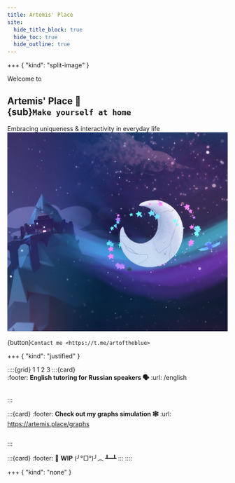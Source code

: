 ```yaml
---
title: Artemis' Place
site:
  hide_title_block: true
  hide_toc: true
  hide_outline: true
---
```


+++ { "kind": "split-image" }

Welcome to

## Artemis' Place 🌙 <br> {sub}`Make yourself at home`

Embracing uniqueness & interactivity in everyday life
![](./images/background.png)

{button}`Contact me <https://t.me/artoftheblue>`

+++ { "kind": "justified" }

::::{grid} 1 1 2 3
:::{card}  
:footer: **English tutoring for Russian speakers  🗣**
:url: /english
```{figure} ./images/english.jpg
```
:::

:::{card}
:footer: **Check out my graphs simulation 🕸**
:url: https://artemis.place/graphs
```{figure} ./images/graphs.jpg
```
:::

:::{card}
:footer: 🚧 **WIP**
(╯°□°)╯︵ ┻━┻
:::
::::

+++ { "kind": "none" }

